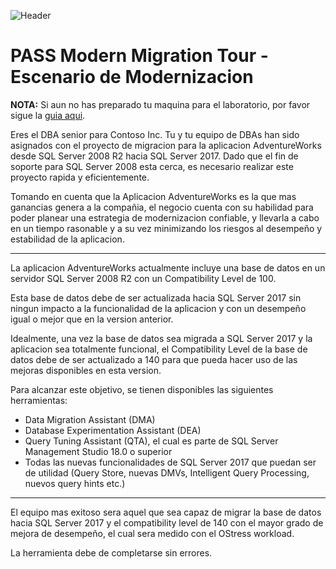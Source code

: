 ![Header](images/header.jpg)

# PASS Modern Migration Tour - Escenario de Modernizacion


**NOTA:** Si aun no has preparado tu maquina para el laboratorio, por favor sigue la [guia aqui](Workshop.md).


Eres el DBA senior para Contoso Inc. Tu y tu equipo de DBAs han sido asignados con el proyecto de migracion para la aplicacion AdventureWorks desde SQL Server 2008 R2 hacia SQL Server 2017.
Dado que el fin de soporte para SQL Server 2008 esta cerca, es necesario realizar este proyecto rapida y eficientemente.

Tomando en cuenta que la Aplicacion AdventureWorks es la que mas ganancias genera a la compañia, el negocio cuenta con su habilidad para poder planear una estrategia de modernizacion confiable, y llevarla a cabo en un tiempo rasonable y a su vez minimizando los riesgos al desempeño y estabilidad de la aplicacion.

---
La aplicacion AdventureWorks actualmente incluye una base de datos en un servidor SQL Server 2008 R2 con un Compatibility Level de 100.

Esta base de datos debe de ser actualizada hacia SQL Server 2017 sin ningun impacto a la funcionalidad de la aplicacion y con un desempeño igual o mejor que en la version anterior.

Idealmente, una vez la base de datos sea migrada a SQL Server 2017 y la aplicacion sea totalmente funcional, el Compatibility Level de la base de datos debe de ser actualizado a 140 para que pueda hacer uso de las mejoras disponibles en esta version.

Para alcanzar este objetivo, se tienen disponibles las siguientes herramientas:

- Data Migration Assistant (DMA)
- Database Experimentation Assistant (DEA)
- Query Tuning Assistant (QTA), el cual es parte de SQL Server Management Studio 18.0 o superior
- Todas las nuevas funcionalidades de SQL Server 2017 que puedan ser de utilidad (Query Store, nuevas DMVs, Intelligent Query Processing, nuevos query hints etc.)


---
El equipo mas exitoso sera aquel que sea capaz de migrar la base de datos hacia SQL Server 2017 y el compatibility level de 140 con el mayor grado de mejora de desempeño, el cual sera medido con el OStress workload.

La herramienta debe de completarse sin errores.